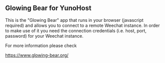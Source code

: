 Glowing Bear for YunoHost
-------------------------

This is the "Glowing Bear" app that runs in your browser (javascript required) and allows you to connect to a remote Weechat instance. In order to make use of it you need the connection credentials (i.e. host, port, password) for your Weechat instance.

For more information please check

https://www.glowing-bear.org/
